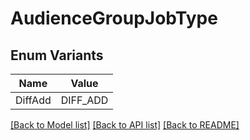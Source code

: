 # AudienceGroupJobType

## Enum Variants

| Name | Value |
|---- | -----|
| DiffAdd | DIFF_ADD |


[[Back to Model list]](../README.md#documentation-for-models) [[Back to API list]](../README.md#documentation-for-api-endpoints) [[Back to README]](../README.md)


